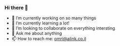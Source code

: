 ### Hi there 👋

<!--
**xomril/xomril** is a ✨ _special_ ✨ repository because its `README.md` (this file) appears on your GitHub profile.

Here are some ideas to get you started:
-->
- 🔭 I’m currently working on so many things
- 🌱 I’m currently learning a lot!
- 👯 I’m looking to collaborate on everything intersting
- 💬 Ask me about anything
- 📫 How to reach me: [omri@alink.co.il](mailto:omri@alink.co.il)

